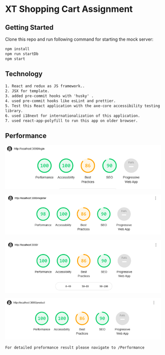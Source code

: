 # XT Shopping Cart Assignment


## Getting Started

Clone this repo and run following command for starting the mock server:

```
npm install
npm run startDb 
npm start

```

## Technology

```
1. React and redux as JS framework..
2. JSX for template.
3. added pre-commit hooks with 'husky' .
4. used pre-commit hooks like esLint and prettier.
5. Test this React application with the axe-core accessibility testing library.
6. used i18next for internationalization of this application.
7. used react-app-polyfill to run this app on older browser.

```
## Performance


![login page](https://github.com/shubhamsahu1/shoping/blob/master/public/static/login.PNG)

![register page](https://github.com/shubhamsahu1/shoping/blob/master/public/static/register.PNG)

![home page](https://github.com/shubhamsahu1/shoping/blob/master/public/static/home.PNG)

![product page](https://github.com/shubhamsahu1/shoping/blob/master/public/static/product.PNG)

```
For detailed preformance result please navigate to /Performance
```